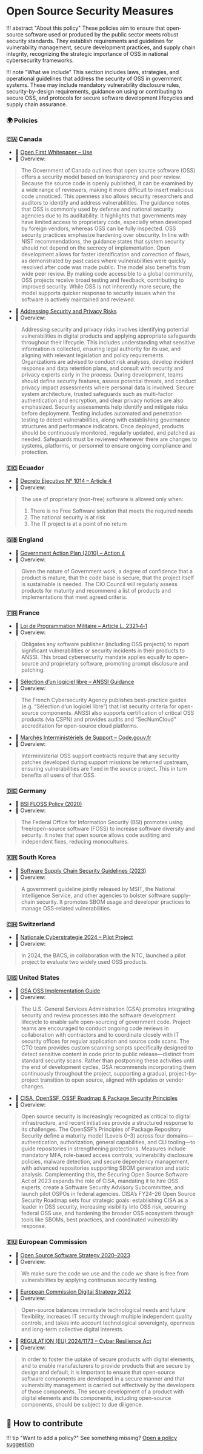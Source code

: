 # Open Source Security Measures

!!! abstract "About this policy"
      These policies aim to ensure that open-source software used or produced by the public sector meets robust security standards. They establish requirements and guidelines for vulnerability management, secure development practices, and supply chain integrity, recognizing the strategic importance of OSS in national cybersecurity frameworks.
  
!!! note "What we include"
      This section includes laws, strategies, and operational guidelines that address the security of OSS in government systems. These may include mandatory vulnerability disclosure rules, security-by-design requirements, guidance on using or contributing to secure OSS, and protocols for secure software development lifecycles and supply chain assurance.
      
### 🌍  Policies

### 🇨🇦 Canada

* 🔗 [Open First Whitepaper – Use](https://www.canada.ca/en/government/system/digital-government/digital-government-innovations/open-source-software/open-first-whitepaper/open-first-whitepaper-use.html)
* 📄 Overview:
> The Government of Canada outlines that open source software (OSS) offers a security model based on transparency and peer review. Because the source code is openly published, it can be examined by a wide range of reviewers, making it more difficult to insert malicious code unnoticed. This openness also allows security researchers and auditors to identify and address vulnerabilities. The guidance notes that OSS is commonly used by defense and national security agencies due to its auditability. It highlights that governments may have limited access to proprietary code, especially when developed by foreign vendors, whereas OSS can be fully inspected.
> OSS security practices emphasize hardening over obscurity. In line with NIST recommendations, the guidance states that system security should not depend on the secrecy of implementation. Open development allows for faster identification and correction of flaws, as demonstrated by past cases where vulnerabilities were quickly resolved after code was made public. The model also benefits from wide peer review. By making code accessible to a global community, OSS projects receive broad testing and feedback, contributing to improved security. While OSS is not inherently more secure, the model supports quicker response to security issues when the software is actively maintained and reviewed.

* 🔗 [Addressing Security and Privacy Risks](https://www.canada.ca/en/government/system/digital-government/government-canada-digital-standards/address-security-privacy-risks.html)
* 📄 Overview:
> Addressing security and privacy risks involves identifying potential vulnerabilities in digital products and applying appropriate safeguards throughout their lifecycle. This includes understanding what sensitive information is collected, ensuring legal authority for its use, and aligning with relevant legislation and policy requirements. Organizations are advised to conduct risk analyses, develop incident response and data retention plans, and consult with security and privacy experts early in the process.
> During development, teams should define security features, assess potential threats, and conduct privacy impact assessments where personal data is involved. Secure system architecture, trusted safeguards such as multi-factor authentication and encryption, and clear privacy notices are also emphasized. Security assessments help identify and mitigate risks before deployment. Testing includes automated and penetration testing to detect vulnerabilities, along with establishing governance structures and performance indicators. Once deployed, products should be continuously monitored, regularly updated, and patched as needed. Safeguards must be reviewed whenever there are changes to systems, platforms, or personnel to ensure ongoing compliance and protection.


### 🇪🇨 Ecuador
* 🔗 [Decreto Ejecutivo N° 1014 – Article 4](https://web.gestiondocumental.gob.ec/wp-content/uploads/2020/08/Decreto-Ejecutivo-N-1014.pdf)
* 📄 Overview:
> The use of proprietary (non-free) software is allowed only when:
>
> 1. There is no Free Software solution that meets the required needs
> 2. The national security is at risk
> 3. The IT project is at a point of no return

### 🇬🇧 England
* 🔗 [Government Action Plan (2010) – Action 4](https://assets.publishing.service.gov.uk/media/5a789aade5274a277e68e04d/open_source.pdf)
* 📄 Overview:
> Given the nature of Government work, a degree of confidence that a product is mature, that the code base is secure, that the project itself is sustainable is needed. The CIO Council will regularly assess products for maturity and recommend a list of products and implementations that meet agreed criteria.

### 🇫🇷 France

* 🔗 [Loi de Programmation Militaire – Article L. 2321‑4‑1](https://cert.ssi.gouv.fr/signalement-vulnerabilite-incident-2321-4-1/#:~:text=Vous%20%C3%AAtes%20potentiellement%20concern%C3%A9%20par,du%20code%20de%20la%20d%C3%A9fense)
* 📄 Overview:
> Obligates any software publisher (including OSS projects) to report significant vulnerabilities or security incidents in their products to ANSSI. This broad cybersecurity mandate applies equally to open-source and proprietary software, promoting prompt disclosure and patching.

* 🔗 [Sélection d’un logiciel libre – ANSSI Guidance](https://cyber.gouv.fr/publications/selection-dun-logiciel-libre)
* 📄 Overview:
> The French Cybersecurity Agency publishes best-practice guides (e.g. “Sélection d’un logiciel libre”) that list security criteria for open-source components. ANSSI also supports certification of critical OSS products (via CSPN) and provides audits and “SecNumCloud” accreditation for open-source cloud platforms.

* 🔗 [Marchés Interministériels de Support – Code.gouv.fr](https://code.gouv.fr/fr/utiliser/marches-interministeriels-support-expertise-logiciels-libres/#:~:text=Ces%20activit%C3%A9s%20sont%20men%C3%A9es%20en,communaut%C3%A9s%20et%20les%20administrations%20b%C3%A9n%C3%A9ficiaires)
* 📄 Overview:
> Interministerial OSS support contracts require that any security patches developed during support missions be returned upstream, ensuring vulnerabilities are fixed in the source project. This in turn benefits all users of that OSS.

### 🇩🇪 Germany

* 🔗 [BSI FLOSS Policy (2020)](https://www.bsi.bund.de/EN/Themen/Unternehmen-und-Organisationen/Informationen-und-Empfehlungen/Freie-Software/freie-software_node.html#:~:text=The%20role%20of%20the%20Federal,leads%20to%20greater%20manufacturer%20independence)
* 📄 Overview:
> The Federal Office for Information Security (BSI) promotes using free/open-source software (FOSS) to increase software diversity and security. It notes that open source allows code auditing and independent fixes, reducing monocultures.


### 🇰🇷 South Korea

* 🔗 [Software Supply Chain Security Guidelines (2023)](https://www.msit.go.kr/bbs/view.do?sCode=user&mId=113&mPid=238&bbsSeqNo=94&nttSeqNo=3184474)
* 📄 Overview:
> A government guideline jointly released by MSIT, the National Intelligence Service, and other agencies to bolster software supply-chain security. It promotes SBOM usage and developer practices to manage OSS-related vulnerabilities.

### 🇨🇭 Switzerland

* 🔗 [Nationale Cyberstrategie 2024 – Pilot Project](https://www.ncsc.admin.ch/dam/ncsc/de/dokumente/strategie/cyberstrategie-ncs/Bericht-zur-Umsetzung-der-NCS_2024-DE.pdf.download.pdf/Bericht-zur-Umsetzung-der-NCS_2024-DE.pdf)
* 📄 Overview:
> In 2024, the BACS, in collaboration with the NTC, launched a pilot project to evaluate two widely used OSS products.

### 🇺🇸 United States

* 🔗 [GSA OSS Implementation Guide](https://open.gsa.gov/oss-implementation/#how-to-open-source)
* 📄 Overview:
> The U.S. General Services Administration (GSA) promotes integrating security and review processes into the software development lifecycle to enable safe open-sourcing of government code. Project teams are encouraged to conduct ongoing code reviews in collaboration with contractors and to coordinate closely with IT security offices for regular application and source code scans. The CTO team provides custom scanning scripts specifically designed to detect sensitive content in code prior to public release—distinct from standard security scans. Rather than postponing these activities until the end of development cycles, GSA recommends incorporating them continuously throughout the project, supporting a gradual, project-by-project transition to open source, aligned with updates or vendor changes.

* 🔗 [CISA, OpenSSF, OSSF Roadmap & Package Security Principles](https://repos.openssf.org/principles-for-package-repository-security)
* 📄 Overview:
> Open source security is increasingly recognized as critical to digital infrastructure, and recent initiatives provide a structured response to its challenges. The OpenSSF’s Principles of Package Repository Security define a maturity model (Levels 0–3) across four domains—authentication, authorization, general capabilities, and CLI tooling—to guide repositories in strengthening protections. Measures include mandatory MFA, role-based access controls, vulnerability disclosure policies, malware detection, and secure dependency management, with advanced repositories supporting SBOM generation and static analysis.
> Complementing this, the Securing Open Source Software Act of 2023 expands the role of CISA, mandating it to hire OSS experts, create a Software Security Advisory Subcommittee, and launch pilot OSPOs in federal agencies. CISA’s FY24–26 Open Source Security Roadmap sets four strategic goals: establishing CISA as a leader in OSS security, increasing visibility into OSS risk, securing federal OSS use, and hardening the broader OSS ecosystem through tools like SBOMs, best practices, and coordinated vulnerability response.


### 🇪🇺 European Commission

* 🔗 [Open Source Software Strategy 2020–2023](https://commission.europa.eu/document/download/97e59978-42c0-4b4a-9406-8f1a86837530_en?filename=en_ec_open_source_strategy_2020-2023.pdf)
* 📄 Overview:
> We make sure the code we use and the code we share is free from vulnerabilities by applying continuous security testing.


* 🔗 [European Commission Digital Strategy 2022](https://commission.europa.eu/document/download/d699a990-59c2-4ca2-8613-0abbed0962b5_fr?filename=C_2022_4388_1_FR_ACT&prefLang=en)
* 📄 Overview:
> Open-source balances immediate technological needs and future flexibility, increases IT security through multiple independent quality controls, and takes into account technological sovereignty, openness and long-term collective digital interests.


* 🔗 [REGULATION (EU) 2024/1173 – Cyber Resilience Act](https://eur-lex.europa.eu/legal-content/EN/TXT/HTML/?uri=OJ:L_202402847)
* 📄 Overview:
> In order to foster the uptake of secure products with digital elements, and to enable manufacturers to provide products that are secure by design and default, it is important to ensure that open-source software components are developed in a secure manner and that vulnerability management is carried out effectively by the developers of those components. The secure development of a product with digital elements and its components, including open-source components, should be subject to due diligence.


## 🤝 How to contribute
  
!!! tip "Want to add a policy?"
      See something missing? [Open a policy suggestion](https://github.com/EL-BID/OSS_policies/issues/new?template=policy-suggestion.yml)